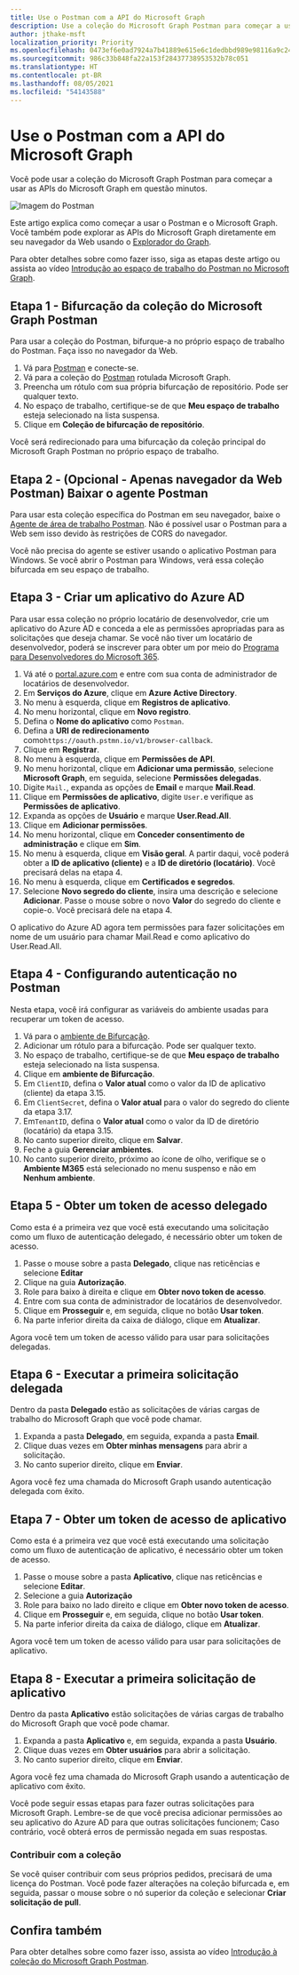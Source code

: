 ```yaml
---
title: Use o Postman com a API do Microsoft Graph
description: Use a coleção do Microsoft Graph Postman para começar a usar as APIs do Microsoft Graph em questão minutos.
author: jthake-msft
localization_priority: Priority
ms.openlocfilehash: 0473ef6e0ad7924a7b41889e615e6c1dedbbd989e98116a9c24ab604d186a1a6
ms.sourcegitcommit: 986c33b848fa22a153f28437738953532b78c051
ms.translationtype: HT
ms.contentlocale: pt-BR
ms.lasthandoff: 08/05/2021
ms.locfileid: "54143588"
---
```

# <a name="use-postman-with-the-microsoft-graph-api"></a>Use o Postman com a API do Microsoft Graph

Você pode usar a coleção do Microsoft Graph Postman para começar a usar as APIs do Microsoft Graph em questão minutos.

![Imagem do Postman](images/postman-screenshot.png)

Este artigo explica como começar a usar o Postman e o Microsoft Graph. Você também pode explorar as APIs do Microsoft Graph diretamente em seu navegador da Web usando o [Explorador do Graph](https://developer.microsoft.com/graph/graph-explorer).

Para obter detalhes sobre como fazer isso, siga as etapas deste artigo ou assista ao vídeo [Introdução ao espaço de trabalho do Postman no Microsoft Graph](https://youtu.be/3RTHY3jScmA).

## <a name="step-1---forking-the-microsoft-graph-postman-collection"></a>Etapa 1 - Bifurcação da coleção do Microsoft Graph Postman

Para usar a coleção do Postman, bifurque-a no próprio espaço de trabalho do Postman. Faça isso no navegador da Web.

1. Vá para [Postman](https://www.postman.com/) e conecte-se.
1. Vá para a coleção do [Postman](https://www.postman.com/microsoftgraph/workspace/microsoft-graph/collection/455214-085f7047-1bec-4570-9ed0-3a7253be148c/fork) rotulada Microsoft Graph.
1. Preencha um rótulo com sua própria bifurcação de repositório. Pode ser qualquer texto.
1. No espaço de trabalho, certifique-se de que **Meu espaço de trabalho** esteja selecionado na lista suspensa.
1. Clique em **Coleção de bifurcação de repositório**.

Você será redirecionado para uma bifurcação da coleção principal do Microsoft Graph Postman no próprio espaço de trabalho.

## <a name="step-2---optional---postman-web-browser-only-download-the-postman-agent"></a>Etapa 2 - (Opcional - Apenas navegador da Web Postman) Baixar o agente Postman

Para usar esta coleção específica do Postman em seu navegador, baixe o [Agente de área de trabalho Postman](https://www.postman.com/downloads). Não é possível usar o Postman para a Web sem isso devido às restrições de CORS do navegador.

Você não precisa do agente se estiver usando o aplicativo Postman para Windows. Se você abrir o Postman para Windows, verá essa coleção bifurcada em seu espaço de trabalho.

## <a name="step-3---create-an-azure-ad-application"></a>Etapa 3 - Criar um aplicativo do Azure AD

Para usar essa coleção no próprio locatário de desenvolvedor, crie um aplicativo do Azure AD e conceda a ele as permissões apropriadas para as solicitações que deseja chamar. Se você não tiver um locatário de desenvolvedor, poderá se inscrever para obter um por meio do [Programa para Desenvolvedores do Microsoft 365](https://developer.microsoft.com/microsoft-365/dev-program).

1. Vá até o [portal.azure.com](https://portal.azure.com/) e entre com sua conta de administrador de locatários de desenvolvedor.
1. Em **Serviços do Azure**, clique em **Azure Active Directory**.
1. No menu à esquerda, clique em **Registros de aplicativo**.
1. No menu horizontal, clique em **Novo registro**.
1. Defina o **Nome do aplicativo** como `Postman`.
1. Defina a **URI de redirecionamento** como`https://oauth.pstmn.io/v1/browser-callback`.
1. Clique em **Registrar**.
1. No menu à esquerda, clique em **Permissões de API**.
1. No menu horizontal, clique em **Adicionar uma permissão**, selecione **Microsoft Graph**, em seguida, selecione **Permissões delegadas**.
1. Digite `Mail.`, expanda as opções de **Email** e marque **Mail.Read**.
1. Clique em **Permissões de aplicativo**, digite `User.`e verifique as **Permissões de aplicativo**.
1. Expanda as opções de **Usuário** e marque **User.Read.All**.
1. Clique em **Adicionar permissões**.
1. No menu horizontal, clique em **Conceder consentimento de administração** e clique em **Sim**.
1. No menu à esquerda, clique em **Visão geral**. A partir daqui, você poderá obter a **ID de aplicativo (cliente)** e a **ID de diretório (locatário)**. Você precisará delas na etapa 4.
1. No menu à esquerda, clique em **Certificados e segredos**.
1. Selecione **Novo segredo do cliente**, insira uma descrição e selecione **Adicionar**. Passe o mouse sobre o novo **Valor** do segredo do cliente e copie-o. Você precisará dele na etapa 4.

O aplicativo do Azure AD agora tem permissões para fazer solicitações em nome de um usuário para chamar Mail.Read e como aplicativo do User.Read.All.

## <a name="step-4---configuring-authentication-in-postman"></a>Etapa 4 - Configurando autenticação no Postman

Nesta etapa, você irá configurar as variáveis do ambiente usadas para recuperar um token de acesso.

1. Vá para o [ambiente de Bifurcação](https://www.postman.com/microsoftgraph/workspace/microsoft-graph/environment/455214-efbc69b2-69bd-402e-9e72-850b3a49bb21/fork).
1. Adicionar um rótulo para a bifurcação. Pode ser qualquer texto.
1. No espaço de trabalho, certifique-se de que **Meu espaço de trabalho** esteja selecionado na lista suspensa.
1. Clique em **ambiente de Bifurcação**.
1. Em `ClientID`, defina o **Valor atual** como o valor da ID de aplicativo (cliente) da etapa 3.15.
1. Em `ClientSecret`, defina o **Valor atual** para o valor do segredo do cliente da etapa 3.17.
1. Em`TenantID`, defina o **Valor atual** como o valor da ID de diretório (locatário) da etapa 3.15.
1. No canto superior direito, clique em **Salvar**.
1. Feche a guia **Gerenciar ambientes**.
1. No canto superior direito, próximo ao ícone de olho, verifique se o **Ambiente M365** está selecionado no menu suspenso e não em **Nenhum ambiente**.

## <a name="step-5---get-a-delegated-access-token"></a>Etapa 5 - Obter um token de acesso delegado

Como esta é a primeira vez que você está executando uma solicitação como um fluxo de autenticação delegado, é necessário obter um token de acesso.

1. Passe o mouse sobre a pasta **Delegado**, clique nas reticências e selecione **Editar**
1. Clique na guia **Autorização**.
1. Role para baixo à direita e clique em **Obter novo token de acesso**.
1. Entre com sua conta de administrador de locatários de desenvolvedor.
1. Clique em **Prosseguir** e, em seguida, clique no botão **Usar token**.
1. Na parte inferior direita da caixa de diálogo, clique em **Atualizar**.

Agora você tem um token de acesso válido para usar para solicitações delegadas.

## <a name="step-6---run-your-first-delegated-request"></a>Etapa 6 - Executar a primeira solicitação delegada

Dentro da pasta **Delegado** estão as solicitações de várias cargas de trabalho do Microsoft Graph que você pode chamar.

1. Expanda a pasta **Delegado**, em seguida, expanda a pasta **Email**.
1. Clique duas vezes em **Obter minhas mensagens** para abrir a solicitação.
1. No canto superior direito, clique em **Enviar**.

Agora você fez uma chamada do Microsoft Graph usando autenticação delegada com êxito.

## <a name="step-7---get-an-application-access-token"></a>Etapa 7 - Obter um token de acesso de aplicativo

Como esta é a primeira vez que você está executando uma solicitação como um fluxo de autenticação de aplicativo, é necessário obter um token de acesso.

1. Passe o mouse sobre a pasta **Aplicativo**, clique nas reticências e selecione **Editar**.
1. Selecione a guia **Autorização**
1. Role para baixo no lado direito e clique em **Obter novo token de acesso**.
1. Clique em **Prosseguir** e, em seguida, clique no botão **Usar token**.
1. Na parte inferior direita da caixa de diálogo, clique em **Atualizar**.

Agora você tem um token de acesso válido para usar para solicitações de aplicativo.

## <a name="step-8---run-your-first-application-request"></a>Etapa 8 - Executar a primeira solicitação de aplicativo

Dentro da pasta **Aplicativo** estão solicitações de várias cargas de trabalho do Microsoft Graph que você pode chamar.

1. Expanda a pasta **Aplicativo** e, em seguida, expanda a pasta **Usuário**.
1. Clique duas vezes em **Obter usuários** para abrir a solicitação.
1. No canto superior direito, clique em **Enviar**.

Agora você fez uma chamada do Microsoft Graph usando a autenticação de aplicativo com êxito.

Você pode seguir essas etapas para fazer outras solicitações para Microsoft Graph. Lembre-se de que você precisa adicionar permissões ao seu aplicativo do Azure AD para que outras solicitações funcionem; Caso contrário, você obterá erros de permissão negada em suas respostas.

### <a name="contribute-to-the-collection"></a>Contribuir com a coleção

Se você quiser contribuir com seus próprios pedidos, precisará de uma licença do Postman. Você pode fazer alterações na coleção bifurcada e, em seguida, passar o mouse sobre o nó superior da coleção e selecionar **Criar solicitação de pull**.

## <a name="see-also"></a>Confira também

Para obter detalhes sobre como fazer isso, assista ao vídeo [Introdução à coleção do Microsoft Graph Postman](https://youtu.be/3RTHY3jScmA).
